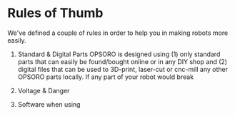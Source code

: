 # Rules of Thumb

We've defined a couple of rules in order to help you in making robots more easily.

1. Standard & Digital Parts
OPSORO is designed using (1) only standard parts that can easily be found/bought online or in any DIY shop and (2) digital files that can be used to 3D-print, laser-cut or cnc-mill any other OPSORO parts locally. If any part of your robot would break 
   
2. Voltage & Danger



3. Software
when using 
